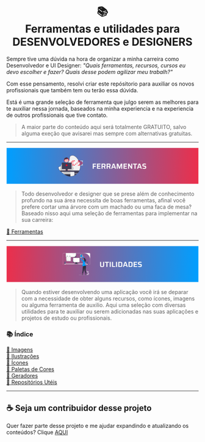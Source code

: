<h1 align="center">
📚
<br>
Ferramentas e utilidades para
<br>
DESENVOLVEDORES e DESIGNERS
</h1>

Sempre tive uma dúvida na hora de organizar a minha carreira como Desenvolvedor e UI Designer: <i>"Quais ferramentas, recursos, cursos eu devo escolher e fazer? Quais desse podem agilizar meu trabalh?"</i>


Com esse pensamento, resolvi criar este repósitorio para auxiliar os novos profissionais que também tem ou terão essa dúvida.


Está é uma grande seleção de ferramenta que julgo serem as melhores para te auxiliar nessa jornada, baseados na minha experiencia e na experiencia de outros profissionais que tive contato.


> A maior parte do conteúdo aqui será totalmente GRATUITO, salvo alguma exeção que avisarei mas sempre com alternativas gratuitas.

---

<img src="assets/banners/ferramentas.png">

> Todo desenvolvedor e designer que se prese além de conhecimento profundo na sua área necessita de boas ferramentas, afinal você prefere cortar uma árvore com um machado ou uma faca de mesa?
> Baseado nisso aqui uma seleção de ferramentas para implementar na sua carreira:

[📌 Ferramentas](pages/ferramentas.md)

---

<img src="assets/banners/utilidades.png">

> Quando estiver desenvolvendo uma aplicação você irá se deparar com a necessidade de obter alguns recursos, como ícones, imagens ou alguma ferramenta de auxilio.
> Aqui uma seleção com diversas utilidades para te auxiliar ou serem adicionadas nas suas aplicações e projetos de estudo ou profissionais.

### 📚 Índice

[📌 Imagens](pages/utilities/imagens.md)<br>
[📌 Ilustrações](pages/utilities/ilustracoes.md)<br>
[📌 Ícones](pages/utilities/icones.md)<br>
[📌 Paletas de Cores](pages/utilities/paletas.md)<br>
[📌 Geradores](pages/utilities/geradores.md)<br>
[📌 Repositórios Utéis](pages/utilities/repositorios.md)<br>

---

## ☕ Seja um contribuidor desse projeto

Quer fazer parte desse projeto e me ajudar expandindo e atualizando os conteúdos? Clique [AQUI](pages/contribuicoes.md)

